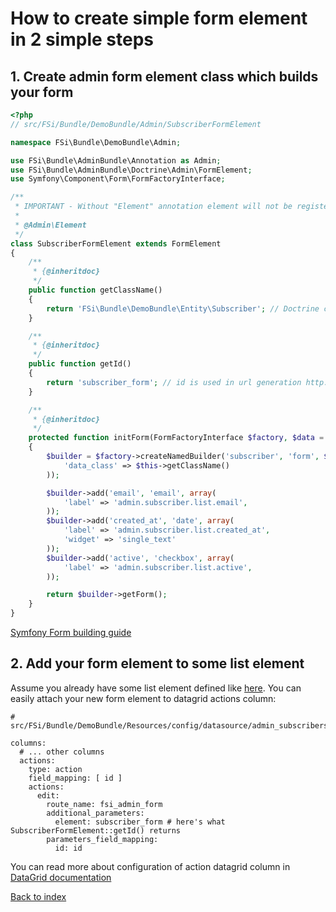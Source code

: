 # How to create simple form element in 2 simple steps

## 1. Create admin form element class which builds your form

```php
<?php
// src/FSi/Bundle/DemoBundle/Admin/SubscriberFormElement

namespace FSi\Bundle\DemoBundle\Admin;

use FSi\Bundle\AdminBundle\Annotation as Admin;
use FSi\Bundle\AdminBundle\Doctrine\Admin\FormElement;
use Symfony\Component\Form\FormFactoryInterface;

/**
 * IMPORTANT - Without "Element" annotation element will not be registered in admin elements manager!
 *
 * @Admin\Element
 */
class SubscriberFormElement extends FormElement
{
    /**
     * {@inheritdoc}
     */
    public function getClassName()
    {
        return 'FSi\Bundle\DemoBundle\Entity\Subscriber'; // Doctrine class name
    }

    /**
     * {@inheritdoc}
     */
    public function getId()
    {
        return 'subscriber_form'; // id is used in url generation http://domain.com/admin/form/{id}
    }

    /**
     * {@inheritdoc}
     */
    protected function initForm(FormFactoryInterface $factory, $data = null)
    {
        $builder = $factory->createNamedBuilder('subscriber', 'form', $data, array(
            'data_class' => $this->getClassName()
        ));

        $builder->add('email', 'email', array(
            'label' => 'admin.subscriber.list.email',
        ));
        $builder->add('created_at', 'date', array(
            'label' => 'admin.subscriber.list.created_at',
            'widget' => 'single_text'
        ));
        $builder->add('active', 'checkbox', array(
            'label' => 'admin.subscriber.list.active',
        ));

        return $builder->getForm();
    }
}
```

[Symfony Form building guide](http://symfony.com/doc/current/book/forms.html#building-the-form)

## 2. Add your form element to some list element

Assume you already have some list element defined like [here](admin_element_list.md).
You can easily attach your new form element to datagrid actions column:
 
```
# src/FSi/Bundle/DemoBundle/Resources/config/datasource/admin_subscribers.yml

columns:
  # ... other columns
  actions:
    type: action
    field_mapping: [ id ]
    actions:
      edit:
        route_name: fsi_admin_form
        additional_parameters:
          element: subscriber_form # here's what SubscriberFormElement::getId() returns
        parameters_field_mapping:
          id: id
```

You can read more about configuration of action datagrid column in [DataGrid documentation](https://github.com/fsi-open/datagrid-bundle/blob/master/Resources/docs/columns/action.md)

[Back to index](index.md)
